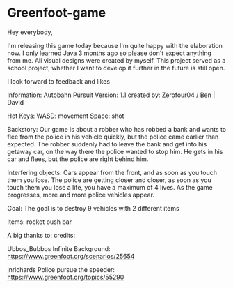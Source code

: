 # Greenfoot-game


Hey everybody,

I'm releasing this game today because I'm quite happy with the elaboration now. I only learned Java 3 months ago so please don't expect anything from me. All visual designs were created by myself. This project served as a school project, whether I want to develop it further in the future is still open.

I look forward to feedback and likes

Information:
Autobahn Pursuit
Version: 1.1
created by: Zerofour04 / Ben | David

Hot Keys:
WASD: movement
Space: shot

Backstory:
Our game is about a robber who has robbed a bank and wants to flee from the police in his vehicle quickly, but the police came earlier than expected. The robber suddenly had to leave the bank and get into his getaway car, on the way there the police wanted to stop him. He gets in his car and flees, but the police are right behind him.

Interfering objects:
Cars appear from the front, and as soon as you touch them you lose.
The police are getting closer and closer, as soon as you touch them you lose a life, you have a maximum of 4 lives.
As the game progresses, more and more police vehicles appear.

Goal:
The goal is to destroy 9 vehicles with 2 different items

Items:
rocket
push bar

A big thanks to:
credits:

Ubbos_Bubbos
Infinite Background:
https://www.greenfoot.org/scenarios/25654

jnrichards
Police pursue the speeder:
https://www.greenfoot.org/topics/55290
